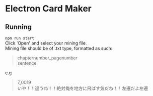 # Electron Card Maker

## Running
`npm run start`  
Click 'Open' and select your mining file.  
Mining file should be of .txt type, formatted as such:  
> chapternumber_pagenumber  
> sentence  

e.g  

> 7_0019  
> いや！！違うね！！絶対俺を地方に飛ばす気だね！！左遷だよ左遷  
